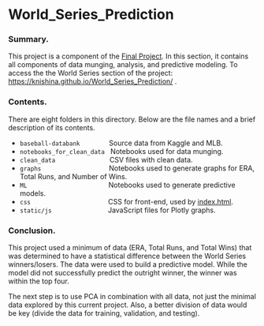 # World_Series_Prediction

### Summary.
This project is a component of the [Final Project](https://knishina.github.io/Final_Project/).  In this section, it contains all components of data munging, analysis, and predictive modeling. To access the the World Series section of the project: https://knishina.github.io/World_Series_Prediction/ .

### Contents.
There are eight folders in this directory.  Below are the file names and a brief description of its contents.
- ```baseball-databank``` &nbsp; &nbsp; &nbsp; &nbsp; &nbsp; &nbsp; &nbsp; Source data from Kaggle and MLB.
- ```notebooks_for_clean_data```  &nbsp; Notebooks used for data munging.
- ```clean_data```  &nbsp; &nbsp;&nbsp; &nbsp; &nbsp; &nbsp; &nbsp; &nbsp; &nbsp; &nbsp; &nbsp; &nbsp; &nbsp; &nbsp; CSV files with clean data.
- ```graphs``` &nbsp; &nbsp; &nbsp; &nbsp; &nbsp; &nbsp; &nbsp; &nbsp; &nbsp; &nbsp; &nbsp; &nbsp; &nbsp; &nbsp; &nbsp; &nbsp; &nbsp; Notebooks used to generate graphs for ERA, Total Runs, and Number of Wins.
- ```ML``` &nbsp; &nbsp; &nbsp;&nbsp; &nbsp; &nbsp; &nbsp; &nbsp; &nbsp; &nbsp; &nbsp; &nbsp; &nbsp; &nbsp; &nbsp; &nbsp; &nbsp; &nbsp; &nbsp; &nbsp; &nbsp; Notebooks used to generate predictive models.
- ```css``` &nbsp; &nbsp; &nbsp; &nbsp;&nbsp; &nbsp; &nbsp; &nbsp; &nbsp; &nbsp; &nbsp; &nbsp; &nbsp; &nbsp; &nbsp; &nbsp; &nbsp; &nbsp; &nbsp; &nbsp; CSS for front-end, used by [index.html](https://github.com/knishina/World_Series_Prediction/blob/master/index.html).
- ```static/js``` &nbsp; &nbsp; &nbsp;  &nbsp; &nbsp; &nbsp; &nbsp; &nbsp; &nbsp; &nbsp; &nbsp; &nbsp; &nbsp; &nbsp; JavaScript files for Plotly graphs.

### Conclusion.
This project used a minimum of data (ERA, Total Runs, and Total Wins) that was determined to have a statistical difference between the World Series winners/losers. The data were used to build a predictive model.  While the model did not successfully predict the outright winner, the winner was within the top four.  

The next step is to use PCA in combination with all data, not just the minimal data explored by this current project.  Also, a better division of data would be key (divide the data for training, validation, and testing).
